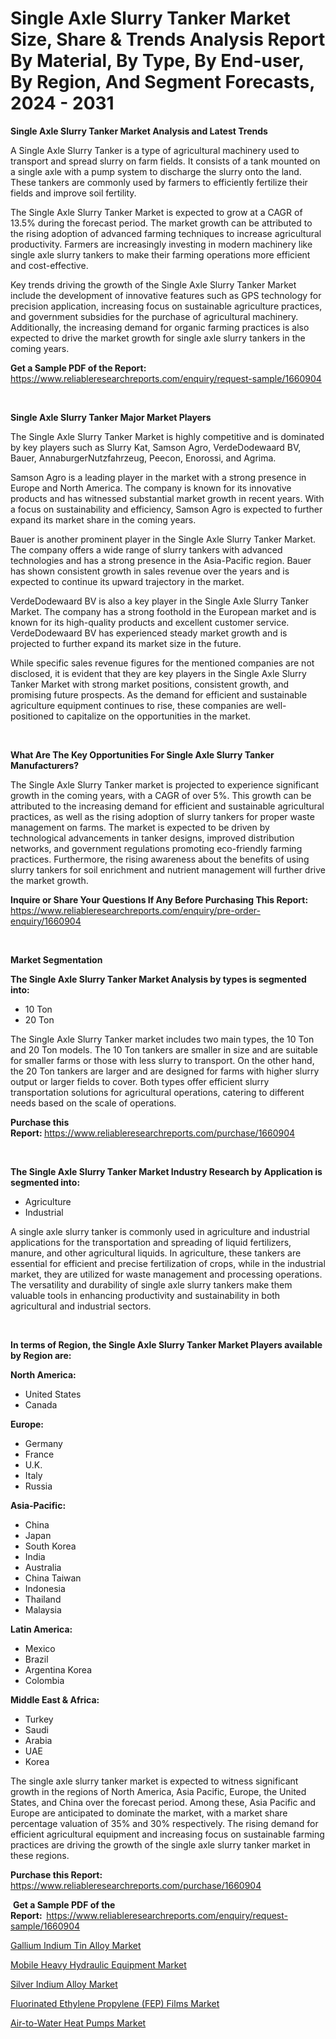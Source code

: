 <p><h1>Single Axle Slurry Tanker Market Size, Share & Trends Analysis Report By Material, By Type, By End-user, By Region, And Segment Forecasts, 2024 - 2031</h1></p><p><strong>Single Axle Slurry Tanker Market Analysis and Latest Trends</strong></p>
<p><p>A Single Axle Slurry Tanker is a type of agricultural machinery used to transport and spread slurry on farm fields. It consists of a tank mounted on a single axle with a pump system to discharge the slurry onto the land. These tankers are commonly used by farmers to efficiently fertilize their fields and improve soil fertility.</p><p>The Single Axle Slurry Tanker Market is expected to grow at a CAGR of 13.5% during the forecast period. The market growth can be attributed to the rising adoption of advanced farming techniques to increase agricultural productivity. Farmers are increasingly investing in modern machinery like single axle slurry tankers to make their farming operations more efficient and cost-effective.</p><p>Key trends driving the growth of the Single Axle Slurry Tanker Market include the development of innovative features such as GPS technology for precision application, increasing focus on sustainable agriculture practices, and government subsidies for the purchase of agricultural machinery. Additionally, the increasing demand for organic farming practices is also expected to drive the market growth for single axle slurry tankers in the coming years.</p></p>
<p><strong>Get a Sample PDF of the Report:&nbsp;</strong> <a href="https://www.reliableresearchreports.com/enquiry/request-sample/1660904">https://www.reliableresearchreports.com/enquiry/request-sample/1660904</a></p>
<p>&nbsp;</p>
<p><strong>Single Axle Slurry Tanker Major Market Players</strong></p>
<p><p>The Single Axle Slurry Tanker Market is highly competitive and is dominated by key players such as Slurry Kat, Samson Agro, VerdeDodewaard BV, Bauer, AnnaburgerNutzfahrzeug, Peecon, Enorossi, and Agrima.</p><p>Samson Agro is a leading player in the market with a strong presence in Europe and North America. The company is known for its innovative products and has witnessed substantial market growth in recent years. With a focus on sustainability and efficiency, Samson Agro is expected to further expand its market share in the coming years.</p><p>Bauer is another prominent player in the Single Axle Slurry Tanker Market. The company offers a wide range of slurry tankers with advanced technologies and has a strong presence in the Asia-Pacific region. Bauer has shown consistent growth in sales revenue over the years and is expected to continue its upward trajectory in the market.</p><p>VerdeDodewaard BV is also a key player in the Single Axle Slurry Tanker Market. The company has a strong foothold in the European market and is known for its high-quality products and excellent customer service. VerdeDodewaard BV has experienced steady market growth and is projected to further expand its market size in the future.</p><p>While specific sales revenue figures for the mentioned companies are not disclosed, it is evident that they are key players in the Single Axle Slurry Tanker Market with strong market positions, consistent growth, and promising future prospects. As the demand for efficient and sustainable agriculture equipment continues to rise, these companies are well-positioned to capitalize on the opportunities in the market.</p></p>
<p>&nbsp;</p>
<p><strong>What Are The Key Opportunities For Single Axle Slurry Tanker Manufacturers?</strong></p>
<p><p>The Single Axle Slurry Tanker market is projected to experience significant growth in the coming years, with a CAGR of over 5%. This growth can be attributed to the increasing demand for efficient and sustainable agricultural practices, as well as the rising adoption of slurry tankers for proper waste management on farms. The market is expected to be driven by technological advancements in tanker designs, improved distribution networks, and government regulations promoting eco-friendly farming practices. Furthermore, the rising awareness about the benefits of using slurry tankers for soil enrichment and nutrient management will further drive the market growth.</p></p>
<p><strong>Inquire or Share Your Questions If Any Before Purchasing This Report:</strong> <a href="https://www.reliableresearchreports.com/enquiry/pre-order-enquiry/1660904">https://www.reliableresearchreports.com/enquiry/pre-order-enquiry/1660904</a></p>
<p>&nbsp;</p>
<p><strong>Market Segmentation</strong></p>
<p><strong>The Single Axle Slurry Tanker Market Analysis by types is segmented into:</strong></p>
<p><ul><li>10 Ton</li><li>20 Ton</li></ul></p>
<p><p>The Single Axle Slurry Tanker market includes two main types, the 10 Ton and 20 Ton models. The 10 Ton tankers are smaller in size and are suitable for smaller farms or those with less slurry to transport. On the other hand, the 20 Ton tankers are larger and are designed for farms with higher slurry output or larger fields to cover. Both types offer efficient slurry transportation solutions for agricultural operations, catering to different needs based on the scale of operations.</p></p>
<p><strong>Purchase this Report:&nbsp;</strong><a href="https://www.reliableresearchreports.com/purchase/1660904">https://www.reliableresearchreports.com/purchase/1660904</a></p>
<p>&nbsp;</p>
<p><strong>The Single Axle Slurry Tanker Market Industry Research by Application is segmented into:</strong></p>
<p><ul><li>Agriculture</li><li>Industrial</li></ul></p>
<p><p>A single axle slurry tanker is commonly used in agriculture and industrial applications for the transportation and spreading of liquid fertilizers, manure, and other agricultural liquids. In agriculture, these tankers are essential for efficient and precise fertilization of crops, while in the industrial market, they are utilized for waste management and processing operations. The versatility and durability of single axle slurry tankers make them valuable tools in enhancing productivity and sustainability in both agricultural and industrial sectors.</p></p>
<p>&nbsp;</p>
<p><strong>In terms of Region, the Single Axle Slurry Tanker Market Players available by Region are:</strong></p>
<p>
    <p> <strong> North America: </strong>
        <ul>
            <li>United States</li>
            <li>Canada</li>
        </ul>
        </p> 
    <p> <strong> Europe: </strong>
        <ul>
            <li>Germany</li>
            <li>France</li>
            <li>U.K.</li>
            <li>Italy</li>
            <li>Russia</li>
        </ul>
        </p> 
    <p> <strong> Asia-Pacific: </strong>
        <ul>
            <li>China</li>
            <li>Japan</li>
            <li>South Korea</li>
            <li>India</li>
            <li>Australia</li>
            <li>China Taiwan</li>
            <li>Indonesia</li>
            <li>Thailand</li>
            <li>Malaysia</li>
        </ul>
        </p> 
    <p> <strong> Latin America: </strong>
        <ul>
            <li>Mexico</li>
            <li>Brazil</li>
            <li>Argentina Korea</li>
            <li>Colombia</li>
        </ul>
        </p> 
    <p> <strong> Middle East & Africa: </strong>
        <ul>
            <li>Turkey</li>
            <li>Saudi</li>
            <li>Arabia</li>
            <li>UAE</li>
            <li>Korea</li>
        </ul>
    </p>
    </p>
<p><p>The single axle slurry tanker market is expected to witness significant growth in the regions of North America, Asia Pacific, Europe, the United States, and China over the forecast period. Among these, Asia Pacific and Europe are anticipated to dominate the market, with a market share percentage valuation of 35% and 30% respectively. The rising demand for efficient agricultural equipment and increasing focus on sustainable farming practices are driving the growth of the single axle slurry tanker market in these regions.</p></p>
<p><strong>Purchase this Report: </strong><a href="https://www.reliableresearchreports.com/purchase/1660904">https://www.reliableresearchreports.com/purchase/1660904</a></p>
<p>&nbsp;<strong>Get a Sample PDF of the Report:&nbsp;&nbsp;</strong><a href="https://www.reliableresearchreports.com/enquiry/request-sample/1660904">https://www.reliableresearchreports.com/enquiry/request-sample/1660904</a></p>
<p><strong></strong></p>
<p><p><a href="https://view.publitas.com/reportprime-1/global-gallium-indium-tin-alloy-market-by-types-applications-and-major-players-with-regional-growth-rate-analysis-and-development-situation-from-2024-to-2031/">Gallium Indium Tin Alloy Market</a></p><p><a href="https://florentine-yuzu-f42.notion.site/Mobile-Heavy-Hydraulic-Equipment-Market-Share-Market-New-Trends-Analysis-Report-By-Type-By-Applic-c98d02b9d6ac46298a548bf133458bbe">Mobile Heavy Hydraulic Equipment Market</a></p><p><a href="https://view.publitas.com/reportprime-1/silver-indium-alloy-market-size-2024-2031-global-industrial-analysis-key-geographical-regions-market-share-top-key-players-product-types-and-forecast-research-report/">Silver Indium Alloy Market</a></p><p><a href="https://fuschia-pecorino-a6d.notion.site/Fluorinated-Ethylene-Propylene-FEP-Films-Market-Insights-Market-Players-and-Forecast-Till-2031-2116f98cb7044efd83c147f6ac21b9ed">Fluorinated Ethylene Propylene (FEP) Films Market</a></p><p><a href="https://changeable-paste-463.notion.site/Air-to-Water-Heat-Pumps-Market-Size-Share-Trends-Analysis-Report-By-Material-By-Type-By-End-use-9dc2fca2bd65404b8c6e5dff9d366969">Air-to-Water Heat Pumps Market</a></p></p>